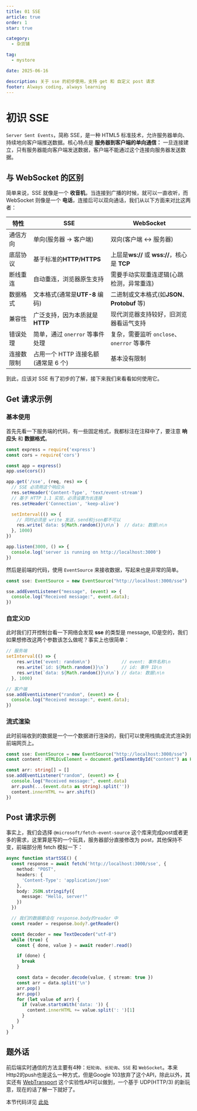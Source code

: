 ```yaml
---
title: 01 SSE
article: true
order: 1
star: true

category:
  - 杂货铺

tag:
  - mystore

date: 2025-06-16

description: 关于 sse 的初步使用，支持 get 和 自定义 post 请求
footer: Always coding, always learning
---
```


<!-- more -->

# 初识 SSE

`Server Sent Events`，简称 SSE，是一种 HTML5 标准技术，允许服务器单向、持续地向客户端推送数据。核心特点是 **服务器到客户端的单向通信：** 一旦连接建立，只有服务器能向客户端发送数据，客户端不能通过这个连接向服务器发送数据。

## 与 WebSocket 的区别

简单来说，SSE 就像是一个 **收音机**，当连接到广播的时候，就可以一直收听，而 WebSocket 则像是一个 **电话**，连接后可以双向通话，我们从以下方面来对比这两者：

| 特性       | SSE                                  | WebSocket                                                       |
| ---------- | ------------------------------------ | --------------------------------------------------------------- |
| 通信方向   | 单向(服务器 -> 客户端)               | 双向(客户端 <-> 服务器)                                         |
| 底层协议   | 基于标准的**HTTP/HTTPS**       | 上层是**ws://** 或 **wss://**，核心是 **TCP** |
| 断线重连   | 自动重连，浏览器原生支持             | 需要手动实现重连逻辑(心跳检测，异常重连)                        |
| 数据格式   | 文本格式(通常是**UTF-8** 编码) | 二进制或文本格式(如**JSON**、**Protobuf** 等)       |
| 兼容性     | 广泛支持，因为本质就是**HTTP** | 现代浏览器支持较好，旧浏览器看运气支持                          |
| 错误处理   | 简单，通过 `onerror` 等事件处理    | 复杂，需要监听 `onclose`、`onerror` 等事件                  |
| 连接数限制 | 占用一个 HTTP 连接名额(通常是 6 个)  | 基本没有限制                                                    |

到此，应该对 SSE 有了初步的了解，接下来我们来看看如何使用它。

## Get 请求示例

### 基本使用

首先先看一下服务端的代码，有一些固定格式，我都标注在注释中了，要注意 **响应头** 和 **数据格式**。

```javascript
const express = require('express')
const cors = require('cors')

const app = express()
app.use(cors())

app.get('/sse', (req, res) => {
  // SSE 必须用这个响应头
  res.setHeader('Content-Type', 'text/event-stream')
  // 基于 HTTP 1.1 实现，必须设置为长连接
  res.setHeader('Connection', 'keep-alive')

  setInterval(() => {
    // 同时必须是 write 发送，send和json都不可以
    res.write(`data: ${Math.random()}\n\n`)  // data: 数据\n\n
  }, 1000)
})

app.listen(3000, () => {
  console.log('server is running on http://localhost:3000')
})
```

然后是前端的代码，使用 `EventSource` 来接收数据，写起来也是非常的简单。

```typescript
const sse: EventSource = new EventSource("http://localhost:3000/sse")

sse.addEventListener("message", (event) => {
  console.log("Received message:", event.data);
})
```

### 自定义ID

此时我们打开控制台看一下网络会发现 **sse** 的类型是 message, ID是空的，我们如果想修改这两个参数该怎么做呢？事实上也很简单：

```javascript
// 服务端
setInterval(() => {
    res.write('event: random\n')            // event: 事件名称\n
    res.write(`id: ${Math.random()}\n`)     // id: 事件 ID\n
    res.write(`data: ${Math.random()}\n\n`) // data: 数据\n\n
  }, 1000)

// 客户端
sse.addEventListener("random", (event) => {
  console.log("Received message:", event.data);
})
```

### 流式渲染

此时前端收到的数据是一个一个数据进行渲染的，我们可以使用栈搞成流式渲染到前端网页上。

```typescript
const sse: EventSource = new EventSource("http://localhost:3000/sse")
const content: HTMLDivElement = document.getElementById("content") as HTMLDivElement

const arr: string[] = []
sse.addEventListener("random", (event) => {
  console.log("Received message:", event.data)
  arr.push(...(event.data as string).split(''))
  content.innerHTML += arr.shift()
})
```

## Post 请求示例

事实上，我们会选择 `@microsoft/fetch-event-source` 这个库来完成post或者更多的需求，这里算是写的一个玩具，服务器部分直接修改为 post，其他保持不变，前端部分用 fetch 模拟一下：

```typescript
async function startSSE() {
  const response = await fetch('http://localhost:3000/sse', {
    method: "POST",
    headers: {
      'Content-Type': 'application/json'
    },
    body: JSON.stringify({
      message: "Hello, server!"
    })
  })

  // 我们的数据都会在 response.body的reader 中
  const reader = response.body?.getReader()

  const decoder = new TextDecoder("utf-8")
  while (true) {
    const { done, value } = await reader!.read()

    if (done) {
      break
    }

    const data = decoder.decode(value, { stream: true })
    const arr = data.split('\n')
    arr.pop()
    arr.pop()
    for (let value of arr) {
      if (value.startsWith('data: ')) {
        content.innerHTML += value.split(': ')[1]
      }
    }
  }
}
```

## 题外话

前后端实时通信的方法主要有4种：`短轮询`、`长轮询`、`SSE` 和 `WebSocket`。本来Http2的push也是这么一种方式，但是Google 103放弃了这个API，除此以外，其实还有 [WebTransport](https://developer.mozilla.org/en-US/docs/Web/API/WebTransport) 这个实验性API可以做到，一个基于 UDP(HTTP/3) 的新玩意，现在的话了解一下就好了。

本节代码详见 [此处](https://github.com/KBchulan/ClBlogs-Src/blob/main/pages-other/mystore/01-sse/index.ts)
